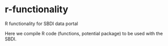 # r-functionality
R functionality for SBDI data portal

Here we compile R code (functions, potential package) to be used with the SBDI.


